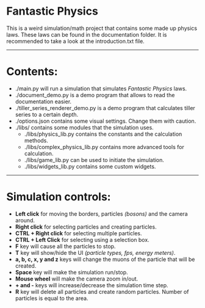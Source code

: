 # Fantastic Physics

This is a weird simulation/math project that contains some made up physics laws. These laws can be found in the documentation folder. It is recommended to take a look at the introduction.txt file.

---

# Contents:
- ./main.py will run a simulation that simulates *Fantastic Physics* laws.
- ./document_demo.py is a demo program that allows to read the documentation easier.
- ./tiller_series_renderer_demo.py is a demo program that calculates tiller series to a certain depth.
- ./options.json contains some visual settings. Change them with caution.
- ./libs/ contains some modules that the simulation uses.
  - ./libs/physics_lib.py contains the constants and the calculation methods.
  - ./libs/complex_physics_lib.py contains more advanced tools for calculation.
  - ./libs/game_lib.py can be used to initiate the simulation.
  - ./libs/widgets_lib.py contains some custom widgets.

---

# Simulation controls:

- **Left click** for moving the borders, particles *(bosons)* and the camera around.
- **Right click** for selecting particles and creating particles.
- **CTRL + Right click** for selecting multiple particles.
- **CTRL + Left Click** for selecting using a selection box.
- **F** key will cause all the particles to stop.
- **T** key will show/hide the UI *(particle types, fps, energy meters)*.
- **a, b, c, x, y and z** keys will change the muons of the particle that will be created.
- **Space** key will make the simulation run/stop.
- **Mouse wheel** will make the camera zoom in/out.
- **+ and -** keys will increase/decrease the simulation time step.
- **R** key will delete all particles and create random particles. Number of particles is equal to the area.
